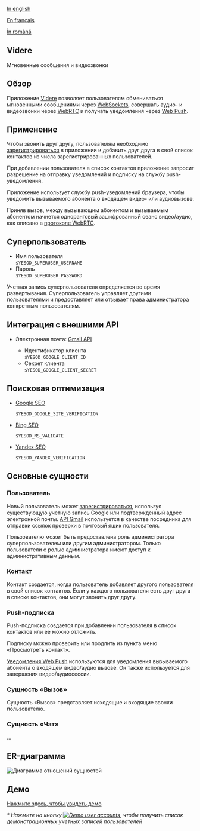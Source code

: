 
[In english](https://github.com/ciukstar/videre/blob/master/README.md)  

[En français](https://github.com/ciukstar/videre/blob/master/README.fr.md)  

[În română](https://github.com/ciukstar/videre/blob/master/README.ro.md)

## Videre
Мгновенные сообщения и видеозвонки

## Обзор
Приложение [Videre](https://videreru-2pg7fq7tgq-de.a.run.app) позволяет пользователям обмениваться мгновенными сообщениями через [WebSockets](https://developer.mozilla.org/ru/docs/Web/API/WebSockets_API), совершать аудио- и видеозвонки через [WebRTC](https://developer.mozilla.org/ru/docs/Web/API/WebRTC_API) и получать уведомления через [Web Push](https://developer.mozilla.org/ru/docs/Web/API/Push_API).

## Применение
Чтобы звонить друг другу, пользователям необходимо [зарегистрироваться](https://videreru-2pg7fq7tgq-de.a.run.app/auth/login) в приложении и добавить друг друга в свой список контактов из числа зарегистрированных пользователей.

При добавлении пользователя в список контактов приложение запросит разрешение на отправку уведомлений и подписку на службу push-уведомлений.

Приложение использует службу push-уведомлений браузера, чтобы уведомить вызываемого абонента о входящем видео- или аудиовызове.

Приняв вызов, между вызывающим абонентом и вызываемым абонентом начнется одноранговый зашифрованный сеанс видео/аудио, как описано в [протоколе WebRTC](https://www.w3.org/TR/webrtc/).

## Суперпользователь

* Имя пользователя  
  ```$YESOD_SUPERUSER_USERNAME```
* Пароль  
  ```$YESOD_SUPERUSER_PASSWORD```
  
Учетная запись суперпользователя определяется во время развертывания. Суперпользователь управляет другими пользователями и предоставляет или отзывает права администратора конкретным пользователям.

## Интеграция с внешними API

* Электронная почта: [Gmail API](https://developers.google.com/gmail/api/guides?hl=ru)  

  * Идентификатор клиента  
    ```$YESOD_GOOGLE_CLIENT_ID```
  * Секрет клиента  
    ```$YESOD_GOOGLE_CLIENT_SECRET```

## Поисковая оптимизация

* [Google SEO](https://search.google.com/search-console)

  ```$YESOD_GOOGLE_SITE_VERIFICATION```
  
* [Bing SEO](https://www.bing.com/webmasters)

  ```$YESOD_MS_VALIDATE```
  
* [Yandex SEO](https://webmaster.yandex.com/welcome)

  ```$YESOD_YANDEX_VERIFICATION```

## Основные сущности

### Пользователь
Новый пользователь может [зарегистрироваться](https://videreru-2pg7fq7tgq-de.a.run.app/auth/login), используя существующую учетную запись Google или подтвержденный адрес электронной почты. [API Gmail](https://developers.google.com/gmail/api/guides?hl=ru) используется в качестве посредника для отправки ссылок проверки в почтовый ящик пользователя.

Пользователю может быть предоставлена роль администратора суперпользователем или другим администратором. Только пользователи с ролью администратора имеют доступ к административным данным.

### Контакт
Контакт создается, когда пользователь добавляет другого пользователя в свой список контактов. Если у каждого пользователя есть друг друга в списке контактов, они могут звонить друг другу.

### Push-подписка
Push-подписка создается при добавлении пользователя в список контактов или ее можно отложить.

Подписку можно проверить или продлить из пункта меню «Просмотреть контакт».

[Уведомления Web Push](https://developer.mozilla.org/ru/docs/Web/API/Push_API) используются для уведомления вызываемого абонента о входящем видео/аудио вызове. Он также используется для завершения видео/аудиосессии.

### Сущность «Вызов»
Сущность «Вызов» представляет исходящие и входящие звонки пользователю.

### Сущность «Чат»
...

## ER-диаграмма

![Диаграмма отношений сущностей](static/img/ERD_Videre.svg)

## Демо

[Нажмите здесь, чтобы увидеть демо](https://videreru-2pg7fq7tgq-de.a.run.app)

_* Нажмите на кнопку [![Demo user accounts](demo/button-demo-accounts.png)](https://videreru-2pg7fq7tgq-de.a.run.app/auth/login), чтобы получить список демонстрационных учетных записей пользователей_
